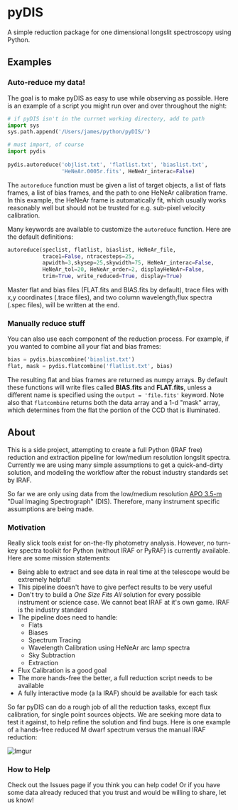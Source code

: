 # pyDIS
A simple reduction package for one dimensional longslit spectroscopy using Python.

## Examples
### Auto-reduce my data!

The goal is to make pyDIS as easy to use while observing as possible. Here is an example of a script you might run over and over throughout the night:

````python 
# if pyDIS isn't in the currnet working directory, add to path
import sys
sys.path.append('/Users/james/python/pyDIS/')

# must import, of course
import pydis
    
pydis.autoreduce('objlist.txt', 'flatlist.txt', 'biaslist.txt',
                 'HeNeAr.0005r.fits', HeNeAr_interac=False)
````

The `autoreduce` function must be given a list of target objects, a list of flats frames, a list of bias frames, and the path to one HeNeAr calibration frame. In this example, the HeNeAr frame is automatically fit, which usually works reasonably well but should not be trusted for e.g. sub-pixel velocity calibration.

Many keywords are available to customize the `autoreduce` function. Here are the default definitions:


````python
autoreduce(speclist, flatlist, biaslist, HeNeAr_file,
           trace1=False, ntracesteps=25,
           apwidth=3,skysep=25,skywidth=75, HeNeAr_interac=False,
           HeNeAr_tol=20, HeNeAr_order=2, displayHeNeAr=False,
           trim=True, write_reduced=True, display=True)
````

Master flat and bias files (FLAT.fits and BIAS.fits by default), trace files with x,y coordinates (.trace files), and two column wavelength,flux spectra (.spec files), will be written at the end.


### Manually reduce stuff
You can also use each component of the reduction process. For example, if you wanted to combine all your flat and bias frames:

````python 
bias = pydis.biascombine('biaslist.txt')
flat, mask = pydis.flatcombine('flatlist.txt', bias)
````

The resulting flat and bias frames are returned as numpy arrays. By default these functions will write files called **BIAS.fits** and **FLAT.fits**, unless a different name is specified using the `output = 'file.fits'` keyword.
Note also that `flatcombine` returns both the data array and a 1-d "mask" array, which determines from the flat the portion of the CCD that is illuminated.





## About

This is a side project, attempting to create a full Python (IRAF free) reduction and extraction pipeline for low/medium resolution longslit spectra. Currently we are using many simple assumptions to get a quick-and-dirty solution, and modeling the workflow after the robust industry standards set by IRAF.

So far we are only using data from the low/medium resolution [APO 3.5-m](http://www.apo.nmsu.edu) "Dual Imaging Spectrograph" (DIS). Therefore, many instrument specific assumptions are being made.

### Motivation
Really slick tools exist for on-the-fly photometry analysis. However, no turn-key spectra toolkit for Python (without IRAF or PyRAF) is currently available. Here are some mission statements:

- Being able to extract and see data in real time at the telescope would be extremely helpful!
- This pipeline doesn't have to give perfect results to be very useful
- Don't try to build a *One Size Fits All* solution for every possible instrument or science case. We cannot beat IRAF at it's own game. IRAF is the industry standard
- The pipeline does need to handle:
	- Flats 
	- Biases 
	- Spectrum Tracing
	- Wavelength Calibration using HeNeAr arc lamp spectra
	- Sky Subtraction
	- Extraction
- Flux Calibration is a good goal
- The more hands-free the better, a full reduction script needs to be available
- A fully interactive mode (a la IRAF) should be available for each task

So far pyDIS can do a rough job of all the reduction tasks, except flux calibration, for single point sources objects. We are seeking more data to test it against, to help refine the solution and find bugs. Here is one example of a hands-free reduced M dwarf spectrum versus the manual IRAF reduction:

![Imgur](http://i.imgur.com/IjXdt39l.png)

### How to Help
Check out the Issues page if you think you can help code! Or if you have some data already reduced that you trust and would be willing to share, let us know!